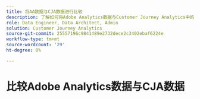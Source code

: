 ```yaml
---
title: 将AA数据与CJA数据进行比较
description: 了解如何将Adobe Analytics数据与Customer Journey Analytics中的数据进行比较
role: Data Engineer, Data Architect, Admin
solution: Customer Journey Analytics
source-git-commit: 25557196c9841489e2732dece2c3402ebaf6224e
workflow-type: tm+mt
source-wordcount: '29'
ht-degree: 0%

---
```



# 比较Adobe Analytics数据与CJA数据

